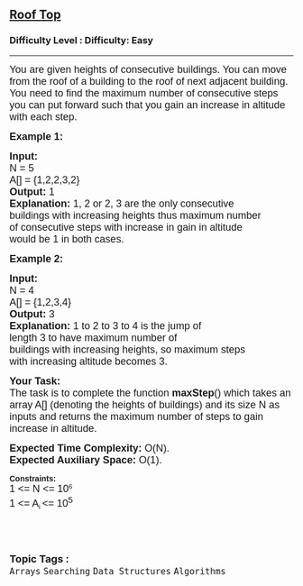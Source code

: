 <h2><a href="https://www.geeksforgeeks.org/problems/roof-top-1587115621/1?page=1&category=Arrays&difficulty=Easy&status=unsolved&sortBy=submissions">Roof Top</a></h2><h3>Difficulty Level : Difficulty: Easy</h3><hr><div class="problems_problem_content__Xm_eO"><p><span style="font-size:18px"><span style="font-family:arial,helvetica,sans-serif">You are given heights of consecutive buildings. You can move from the roof of a building to the roof of next adjacent building. You need to find the maximum number of consecutive steps you can put forward such that you gain an increase in altitude with each step.</span></span></p>

<p><span style="font-size:18px"><span style="font-family:arial,helvetica,sans-serif"><strong>Example 1:</strong></span></span></p>

<pre><span style="font-size:18px"><span style="font-family:arial,helvetica,sans-serif"><strong>Input:
</strong>N = 5
A[] = {1,2,2,3,2}
<strong>Output: </strong>1<strong>
Explanation: </strong>1, 2 or 2, 3 are the only consecutive 
buildings with increasing heights thus maximum number
of consecutive steps with increase in gain in altitude
would be 1 in both cases.</span></span>
</pre>

<p><span style="font-size:18px"><span style="font-family:arial,helvetica,sans-serif"><strong>Example 2:</strong></span></span></p>

<pre><span style="font-size:18px"><span style="font-family:arial,helvetica,sans-serif"><strong>Input:
</strong>N = 4
A[] = {1,2,3,4}
<strong>Output: </strong>3<strong>
Explanation: </strong>1 to 2 to 3 to 4 is the jump of
length 3 to have maximum number of 
buildings with increasing heights, so maximum steps
with increasing altitude becomes 3.</span></span></pre>

<p><span style="font-size:18px"><span style="font-family:arial,helvetica,sans-serif"><strong>Your Task:</strong><br>
The task is to complete the function <strong>maxStep</strong>() which takes an array A[] (denoting the heights of buildings) and its size N as inputs and&nbsp;returns the maximum number of steps to gain increase in altitude.</span></span></p>

<p><span style="font-size:18px"><span style="font-family:arial,helvetica,sans-serif"><strong>Expected Time Complexity:&nbsp;</strong>O(N).<br>
<strong>Expected Auxiliary Space:&nbsp;</strong>O(1).&nbsp;</span></span></p>

<p><span style="font-family:arial,helvetica,sans-serif"><strong>Constraints:</strong><br>
<span style="font-size:18px">1 &lt;= N &lt;= 10</span><sup>6</sup><br>
<span style="font-size:18px">1 &lt;= A</span><sub>i </sub><span style="font-size:18px">&lt;= 10<sup>5</sup></span></span></p>

<p>&nbsp;</p>
</div><br><p><span style=font-size:18px><strong>Topic Tags : </strong><br><code>Arrays</code>&nbsp;<code>Searching</code>&nbsp;<code>Data Structures</code>&nbsp;<code>Algorithms</code>&nbsp;